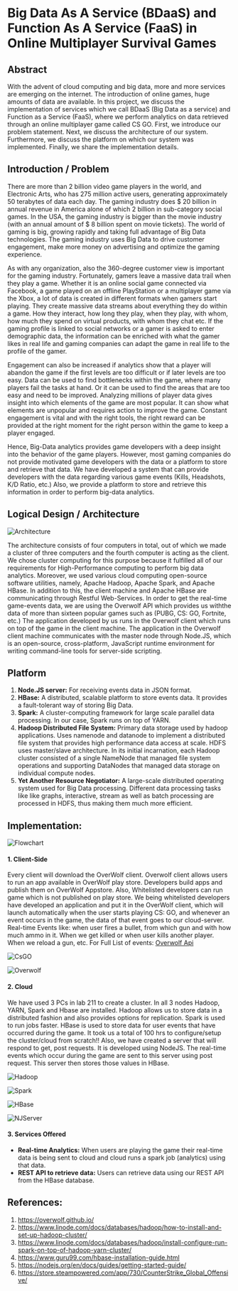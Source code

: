 # Big Data As A Service (BDaaS) and Function As A Service (FaaS) in Online Multiplayer Survival Games

## Abstract  
With the advent of cloud computing and big data, more and more services are emerging on the internet. The introduction of online games, huge amounts of data are available. In this project, we discuss the implementation of services which we call BDaaS (Big Data as a service) and Function as a Service (FaaS), where we perform analytics on data retrieved through an online multiplayer game called CS GO. First, we introduce our problem statement. Next, we discuss the architecture of our system. Furthermore, we discuss the platform on which our system was implemented. Finally, we share the implementation details. 

## Introduction / Problem 
There are more than 2 billion video game players in the world, and Electronic Arts, who has 275 million active users, generating approximately 50 terabytes of data each day. The gaming industry does $ 20 billion in annual revenue in America alone of which 2 billion in sub-category social games.  In the USA, the gaming industry is bigger than the movie industry (with an annual amount of $ 8 billion spent on movie tickets). The world of gaming is big, growing rapidly and taking full advantage of Big Data technologies. The gaming industry uses Big Data to drive customer engagement, make more money on advertising and optimize the gaming experience.

As with any organization, also the 360-degree customer view is important for the gaming industry. Fortunately, gamers leave a massive data trail when they play a game. Whether it is an online social game connected via Facebook, a game played on an offline PlayStation or a multiplayer game via the Xbox, a lot of data is created in different formats when gamers start playing. They create massive data streams about everything they do within a game. How they interact, how long they play, when they play, with whom, how much they spend on virtual products, with whom they chat etc. If the gaming profile is linked to social networks or a gamer is asked to enter demographic data, the information can be enriched with what the gamer likes in real life and gaming companies can adapt the game in real life to the profile of the gamer.

Engagement can also be increased if analytics show that a player will abandon the game if the first levels are too difficult or if later levels are too easy. Data can be used to find bottlenecks within the game, where many players fail the tasks at hand. Or it can be used to find the areas that are too easy and need to be improved. Analyzing millions of player data gives insight into which elements of the game are most popular. It can show what elements are unpopular and requires action to improve the game. Constant engagement is vital and with the right tools, the right reward can be provided at the right moment for the right person within the game to keep a player engaged. 

Hence, Big-Data analytics provides game developers with a deep insight into the behavior of the game players. However, most gaming companies do not provide motivated game developers with the data or a platform to store and retrieve that data. We have developed a system that can provide developers with the data regarding various game events (Kills, Headshots, K/D Ratio, etc.) Also, we provide a platform to store and retrieve this information in order to perform big-data analytics.  

## Logical Design / Architecture 

![Architecture](/.images/Architecture.png)

The architecture consists of four computers in total, out of which we made a cluster of three computers and the fourth computer is acting as the client. We chose cluster computing for this purpose because it fulfilled all of our requirements for High-Performance computing to perform big data analytics. Moreover, we used various cloud computing open-source software utilities, namely, Apache Hadoop, Apache Spark, and Apache HBase. In addition to this, the client machine and Apache HBase are communicating through Restful Web-Services. In order to get the real-time game-events data, we are using the Overwolf API which provides us withthe data of more than sixteen popular games such as (PUBG, CS: GO, Fortnite, etc.) The application developed by us runs in the Overwolf client which runs on top of the game in the client machine. The application in the Overwolf client machine communicates with the master node through Node.JS, which is an open-source, cross-platform, JavaScript runtime environment for writing command-line tools for server-side scripting.

## Platform
1. **Node.JS server:** For receiving events data in JSON format.
1. **HBase:** A distributed, scalable platform to store events data. It provides a fault-tolerant way of storing Big Data.
1. **Spark:** A cluster-computing framework for large scale parallel data processing. In our case, Spark runs on top of YARN.
1. **Hadoop Distributed File System:** Primary data storage used by hadoop applications. Uses namenode and datanode to implement a distributed file system that provides high performance data access at scale. HDFS uses master/slave architecture. In its initial incarnation, each Hadoop cluster consisted of a single NameNode that managed file system operations and supporting DataNodes that managed data storage on individual compute nodes.
1. **Yet Another Resource Negotiator:**  A large-scale distributed operating system used for Big Data processing. Different data processing tasks like like graphs, interactive, stream as well as batch processing are processed in HDFS, thus making them much more efficient.

## Implementation:
![Flowchart](/.images/flowchart.png)

#### 1. Client-Side
  Every client will download the OverWolf client. Overwolf client allows users to run an app available in OverWolf play store. Developers build apps and publish them on OverWolf Appstore. Also, Whitelisted developers can run game which is not published on play store. We being whitelisted developers have developed an application and put it in the OverWolf client, which will launch automatically when the user starts playing CS: GO, and whenever an event occurs in the game, the data of that event goes to our cloud-server. Real-time Events like: when user fires a bullet, from which gun and with how much ammo in it. When we get killed or when user kills another player. When we reload a gun, etc. For Full List of events: [Overwolf Api](https://overwolf.github.io/docs/api/overwolf-games-events-csgo)

  ![CsGO](/.images/csgo.png)


  ![Overwolf](/.images/overwolf.png)

#### 2. Cloud
  We have used 3 PCs in lab 211 to create a cluster. In all 3 nodes Hadoop, YARN, Spark and Hbase are installed. Hadoop allows us to store data in a distributed fashion and also provides options for replication. Spark is used to run jobs faster. HBase is used to store data for user events that have occurred during the game. It took us a total of 100 hrs to configure/setup the cluster/cloud from scratch!! Also, we have created a server that will respond to get, post requests. It is developed using NodeJS. The real-time events which occur during the game are sent to this server using post request. This server then stores those values in HBase.

  ![Hadoop](/.images/hadoop.png)

  ![Spark](/.images/spark.png)

  ![HBase](/.images/hbase.png)

  ![NJServer](/.images/njserver.png)

#### 3. Services Offered
  * **Real-time Analytics:** When users are playing the game their real-time data is being sent to cloud and cloud runs a spark job (analytics) using that data.
  * **REST API to retrieve data:** Users can retrieve data using our REST API from the HBase database.

## References:
1. https://overwolf.github.io/
1. https://www.linode.com/docs/databases/hadoop/how-to-install-and-set-up-hadoop-cluster/
1. https://www.linode.com/docs/databases/hadoop/install-configure-run-spark-on-top-of-hadoop-yarn-cluster/
1. https://www.guru99.com/hbase-installation-guide.html
1. https://nodejs.org/en/docs/guides/getting-started-guide/
1. https://store.steampowered.com/app/730/CounterStrike_Global_Offensive/

